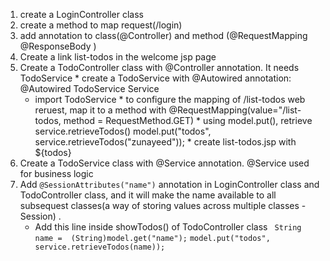  
  1.  create a LoginController class
  2.  create a method to map request(/login) 
  3.  add annotation to class(@Controller) and method (@RequestMapping  @ResponseBody )
  4.  Create a link list-todos in the welcome jsp page 
  5.  Create a TodoController class with @Controller annotation. It needs TodoService 
  	* create a TodoService with @Autowired annotation: @Autowired TodoService Service
	     - import TodoService
	 * to configure the mapping of /list-todos web reruest, map it to a method with 
	    @RequestMapping(value="/list-todos, method = RequestMethod.GET) 
	 * using model.put(), retrieve  service.retrieveTodos()
	     model.put("todos", service.retrieveTodos("zunayeed"));
	 * create list-todos.jsp  with  ${todos}
  6.  Create a TodoService class with @Service annotation. @Service  used for business logic 
  7.  Add `@SessionAttributes("name")` annotation in LoginController class and TodoController class, and it will make the name available to all subsequest classes(a way of storing values across multiple classes - Session) . 
       * Add this line inside  showTodos() of TodoController class
      ` String name =  (String)model.get("name");`
      `model.put("todos", service.retrieveTodos(name)); `
